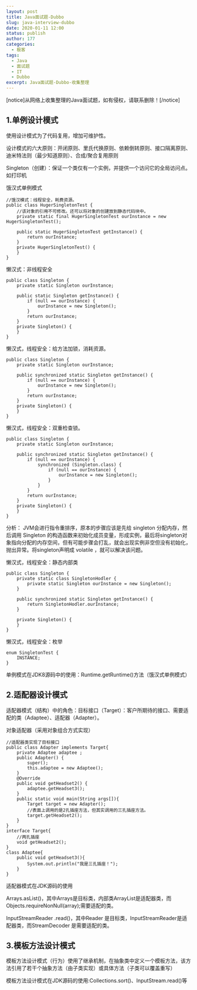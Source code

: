 ```yaml
---
layout: post
title: Java面试题-Dubbo
slug: java-interview-dubbo
date: 2020-01-11 12:00
status: publish
author: 177
categories: 
  - 极客
tags:
  - Java
  - 面试题
  - IT
  - Dubbo
excerpt: Java面试题-Dubbo-收集整理
---
```


[notice]从网络上收集整理的Java面试题，如有侵权，请联系删除！[/notice]

## 1.单例设计模式

使用设计模式为了代码复用，增加可维护性。

设计模式的六大原则：开闭原则、里氏代换原则、依赖倒转原则、接口隔离原则、迪米特法则（最少知道原则）、合成/聚合复用原则

Singleton（创建）：保证一个类仅有一个实例，并提供一个访问它的全局访问点。如打印机

饿汉式单例模式

```
//饿汉模式：线程安全，耗费资源。
public class HugerSingletonTest {
    //该对象的引用不可修改。还可以将对象的创建放到静态代码块中。
    private static final HugerSingletonTest ourInstance = new HugerSingletonTest();

    public static HugerSingletonTest getInstance() {
        return ourInstance;
    }
    private HugerSingletonTest() {
    }
}
```

懒汉式：非线程安全

```
public class Singleton {
    private static Singleton ourInstance;

    public static Singleton getInstance() {
        if (null == ourInstance) {
            ourInstance = new Singleton();
        }
        return ourInstance;
    }
    private Singleton() {
    }
}
```

懒汉式，线程安全：给方法加锁，消耗资源。

```
public class Singleton {
    private static Singleton ourInstance;

    public synchronized static Singleton getInstance() {
        if (null == ourInstance) {
            ourInstance = new Singleton();
        }
        return ourInstance;
    }
    private Singleton() {
    }
}
```

懒汉式，线程安全：双重检查锁。

```
public class Singleton {
    private static Singleton ourInstance;

    public synchronized static Singleton getInstance() {
        if (null == ourInstance) {
            synchronized (Singleton.class) {
                if (null == ourInstance) {
                    ourInstance = new Singleton();
                }
            }
        }
        return ourInstance;
    }
    private Singleton() {
    }
}
```

分析：
JVM会进行指令重排序，原本的步骤应该是先给 singleton 分配内存，然后调用 Singleton 的构造函数来初始化成员变量，形成实例，最后将singleton对象指向分配的内存空间，但有可能步骤会打乱，就会出现实例非空但没有初始化，抛出异常。将singleton声明成 volatile ，就可以解决该问题。

懒汉式，线程安全：静态内部类

```
public class Singleton {
    private static class SingletonHodler {
        private static Singleton ourInstance = new Singleton();
    }

    public synchronized static Singleton getInstance() {
        return SingletonHodler.ourInstance;
    }

    private Singleton() {
    }
}
```

懒汉式，线程安全：枚举

```
enum SingletonTest {  
    INSTANCE;  
}
```

单例模式在JDK8源码中的使用：Runtime.getRuntime()方法（饿汉式单例模式）

## 2.适配器设计模式

适配器模式（结构）中的角色：目标接口（Target）：客户所期待的接口、需要适配的类（Adaptee）、适配器（Adapter）。

对象适配器（采用对象组合方式实现）

```
//适配器类实现了目标接口
public class Adapter implements Target{
    private Adaptee adaptee ;
    public Adapter() {
        super();
        this.adaptee = new Adaptee();
    }
    @Override
    public void getHeadset2() {
        adaptee.getHeadset3();
    }
    public static void main(String args[]){
        Target target = new Adapter();
        //表面上调用的是2孔插座方法，但其实调用的三孔插座方法。
        target.getHeadset2();
    }
}
interface Target{
    //两孔插座
    void getHeadset2();
}
class Adaptee{
    public void getHeadset3(){
        System.out.println("我是三孔插座！");
    }
}
```

适配器模式在JDK源码的使用

Arrays.asList()，其中Arrays是目标类，内部类ArrayList是适配器类，而Objects.requireNonNull(array);需要适配的类。

InputStreamReader .read()，其中Reader 是目标类，InputStreamReader是适配器类，而StreamDecoder 是需要适配的类。

## 3.模板方法设计模式

模板方法设计模式（行为）使用了继承机制，在抽象类中定义一个模板方法，该方法引用了若干个抽象方法（由子类实现）或具体方法（子类可以覆盖重写）

模板方法设计模式在JDK源码的使用:Collections.sort()、InputStream.read()等